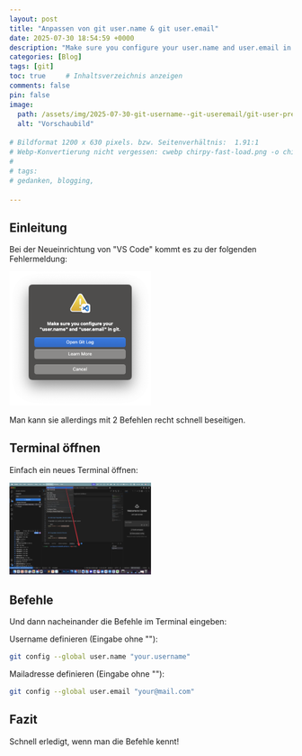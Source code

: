 ```yaml
---
layout: post
title: "Anpassen von git user.name & git user.email"
date: 2025-07-30 18:54:59 +0000
description: "Make sure you configure your user.name and user.email in git."
categories: [Blog]
tags: [git]
toc: true     # Inhaltsverzeichnis anzeigen
comments: false
pin: false
image:
  path: /assets/img/2025-07-30-git-username--git-useremail/git-user-preview-neu.webp
  alt: "Vorschaubild"

# Bildformat 1200 x 630 pixels. bzw. Seitenverhältnis:  1.91:1
# Webp-Konvertierung nicht vergessen: cwebp chirpy-fast-load.png -o chirpy-fast-load.webp
#
# tags:
# gedanken, blogging,

---
```


## Einleitung

Bei der Neueinrichtung von "VS Code" kommt es zu der folgenden Fehlermeldung:

<img src="/assets/img/2025-07-30-git-username--git-useremail/SCR-20250729-rkph.png" alt="Make sure you configure your user.name and user.email in git." style="width:50%; height:auto;">

Man kann sie allerdings mit 2 Befehlen recht schnell beseitigen.


## Terminal öffnen

Einfach ein neues Terminal öffnen:

<img src="/assets/img/2025-07-30-git-username--git-useremail/CleanShot2025-07-30at20.40.08@2x.webp" alt="Text" style="width:50%; height:auto;">




## Befehle

Und dann nacheinander die Befehle im Terminal eingeben:


Username definieren (Eingabe ohne ""):
```bash
git config --global user.name "your.username"
``` 

Mailadresse definieren (Eingabe ohne ""):
```bash
git config --global user.email "your@mail.com"
```  


## Fazit

Schnell erledigt, wenn man die Befehle kennt!
